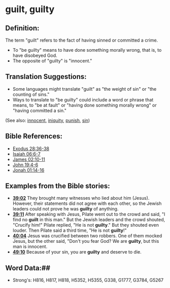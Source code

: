 # guilt, guilty #

## Definition: ##

The term "guilt" refers to the fact of having sinned or committed a crime.

* To "be guilty" means to have done something morally wrong, that is, to have disobeyed God.
* The opposite of "guilty" is "innocent."

## Translation Suggestions: ##

* Some languages might translate "guilt" as "the weight of sin" or "the counting of sins."
* Ways to translate to "be guilty" could include a word or phrase that means, to "be at fault" or "having done something morally wrong" or "having committed a sin."

(See also: [innocent](innocent.md), [iniquity](iniquity.md), [punish](../other/punish.md), [sin](sin.md))

## Bible References: ##

* [Exodus 28:36-38](rc://en/tn/help/exo/28/36)
* [Isaiah 06:6-7](rc://en/tn/help/isa/06/06)
* [James 02:10-11](rc://en/tn/help/jas/02/10)
* [John 19:4-6](rc://en/tn/help/jhn/19/04)
* [Jonah 01:14-16](rc://en/tn/help/jon/01/14)

## Examples from the Bible stories: ##

* __[39:02](rc://en/tn/help/obs/39/02)__ They brought many witnesses who lied about him (Jesus). However, their statements did not agree with each other, so the Jewish leaders could not prove he was __guilty__  of anything.
* __[39:11](rc://en/tn/help/obs/39/11)__ After speaking with Jesus, Pilate went out to the crowd and said, "I find no __guilt__  in this man." But the Jewish leaders and the crowd shouted, "Crucify him!" Pilate replied, "He is not __guilty__." But they shouted even louder. Then Pilate said a third time, "He is not __guilty__!"
* __[40:04](rc://en/tn/help/obs/40/04)__ Jesus was crucified between two robbers. One of them mocked Jesus, but the other said, "Don't you fear God? We are __guilty__, but this man is innocent.
* __[49:10](rc://en/tn/help/obs/49/10)__ Because of your sin, you are __guilty__  and deserve to die.

## Word Data:##

* Strong's: H816, H817, H818, H5352, H5355, G338, G1777, G3784, G5267
